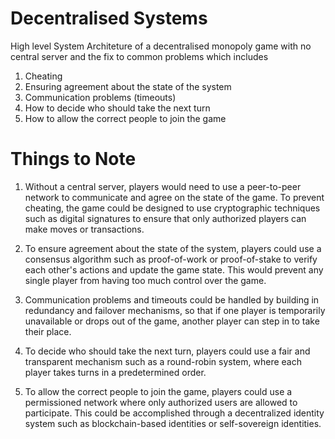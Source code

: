 # Decentralised Systems

High level System Architeture of a decentralised monopoly game with no central server and the fix to common problems which includes 

1. Cheating
2. Ensuring agreement about the state of the system
3. Communication problems (timeouts)
4. How to decide who should take the next turn
5. How to allow the correct people to join the game

# Things to Note

1. Without a central server, players would need to use a peer-to-peer network to communicate and agree on the state of the game. To prevent cheating, the game could be designed to use cryptographic techniques such as digital signatures to ensure that only authorized players can make moves or transactions.

2. To ensure agreement about the state of the system, players could use a consensus algorithm such as proof-of-work or proof-of-stake to verify each other's actions and update the game state. This would prevent any single player from having too much control over the game.

3. Communication problems and timeouts could be handled by building in redundancy and failover mechanisms, so that if one player is temporarily unavailable or drops out of the game, another player can step in to take their place.

4. To decide who should take the next turn, players could use a fair and transparent mechanism such as a round-robin system, where each player takes turns in a predetermined order.

5. To allow the correct people to join the game, players could use a permissioned network where only authorized users are allowed to participate. This could be accomplished through a decentralized identity system such as blockchain-based identities or self-sovereign identities.
